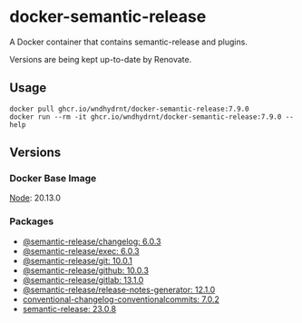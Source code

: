 # docker-semantic-release

A Docker container that contains semantic-release and plugins.

Versions are being kept up-to-date by Renovate.

## Usage

```shell
docker pull ghcr.io/wndhydrnt/docker-semantic-release:7.9.0
docker run --rm -it ghcr.io/wndhydrnt/docker-semantic-release:7.9.0 --help
```

## Versions

### Docker Base Image

[Node](https://hub.docker.com/_/node): 20.13.0

### Packages

- [@semantic-release/changelog: 6.0.3](https://www.npmjs.com/package/@semantic-release/changelog/v/6.0.3)
- [@semantic-release/exec: 6.0.3](https://www.npmjs.com/package/@semantic-release/exec/v/6.0.3)
- [@semantic-release/git: 10.0.1](https://www.npmjs.com/package/@semantic-release/git/v/10.0.1)
- [@semantic-release/github: 10.0.3](https://www.npmjs.com/package/@semantic-release/github/v/10.0.3)
- [@semantic-release/gitlab: 13.1.0](https://www.npmjs.com/package/@semantic-release/gitlab/v/13.1.0)
- [@semantic-release/release-notes-generator: 12.1.0](https://www.npmjs.com/package/@semantic-release/release-notes-generator/v/12.1.0)
- [conventional-changelog-conventionalcommits: 7.0.2](https://www.npmjs.com/package/conventional-changelog-conventionalcommits/v/7.0.2)
- [semantic-release: 23.0.8](https://www.npmjs.com/package/semantic-release/v/23.0.8)

